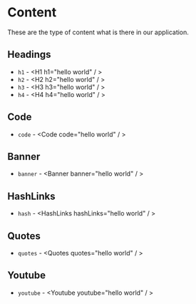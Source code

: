 # Content

These are the type of content what is there in our application.

## Headings
* `h1` - <H1 h1="hello world" / >
* `h2` - <H2 h2="hello world" / >
* `h3` - <H3 h3="hello world" / >
* `h4` - <H4 h4="hello world" / >

## Code
* `code` - <Code code="hello world" / >

## Banner
* `banner` - <Banner banner="hello world" / >
## HashLinks
* `hash` - <HashLinks hashLinks="hello world" / >
## Quotes
* `quotes` - <Quotes quotes="hello world" / >
## Youtube
* `youtube` - <Youtube youtube="hello world" / >

